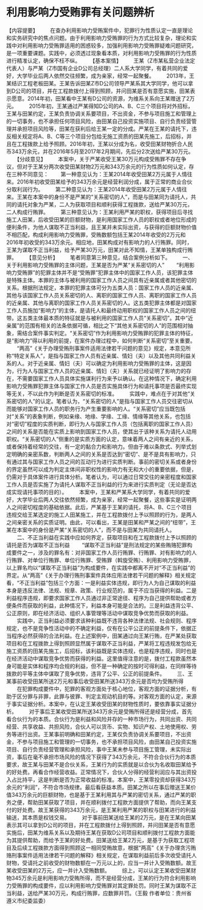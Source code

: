 # 利用影响力受贿罪有关问题辨析

【内容提要】
　　在查办利用影响力受贿案件中，犯罪行为性质认定一直是理论和实务研究中的焦点问题。由于利用影响力受贿罪的行为方式比较复杂，理论和实践中对利用影响力受贿罪适用的困惑较多，加强利用影响力受贿罪疑难问题研究，是一项重要课题。实践中，必须透过现象看本质，对利用影响力受贿罪的行为性质进行精准认定，确保不枉不纵。
　　【基本案情】
　　王某（Z市某私营企业法定代表人）与严某（Z市国有企业D公司总经理）二人系大学同学，有着共同的爱好，大学毕业后两人依然交往频繁，成为亲家，经常一起聚餐。
　　2013年，王某结识工程老板田某。王某告诉田某Z市D公司领导严某系其大学同学，他可以拿到D公司的项目，并在工程款拨付上得到照顾，并问田某是否有意愿实施，田某表示愿意。2014年初，田某看中王某有D公司的资源，为维系关系向王某赠送了2万元。
　　2015年初，王某通过严某得知D公司的A、B、C三个项目将对外招标，王某与田某约定，王某负责协调关系要项目，不出资金，不参与项目施工和管理上的一切事务，也不承担任何项目风险，由田某自己投资实施项目、自行负责经营管理并承担项目风险等，田某在获利后给王某一定的分成。严某在王某的请托下，违反相关规定将A、B、C等三个项目分包给无施工资质的田某先施工，后招标，并且在工程拨款上给予照顾。2016年初，王某以分成为名，收受田某财物折合人民币343万余元，并在2016年5月至2017年2月期间，先后分2次送给严某30万元。
　　【分歧意见】
　　本案中，关于严某收受王某30万元构成受贿罪不存在争议，但对于王某分两次收受田某财物2万元和343万余元的行为性质如何认定，存在三种不同意见：
　　第一种意见认为：王某2014年收受田某2万元属于人情往来。2016年初收受田某给予的343万余元是经营利润分成，属于正常的商业合伙分取利润行为。
　　第二种意见认为：王某2014年收受田某2万元属于人情往来。王某在本案中的身份不是严某的“关系密切的人”，而是与田某同为请托人，共同的请托对象为严某，二人为获取项目和顺利获得工程拨款，送给严某30万元，二人构成行贿罪。
　　第三种意见认为：王某利用严某的职权，获得项目后寻找施工人田某，后收受田某的巨额财物，是利用国家工作人员的职权或者地位形成的便利条件，为他人谋取不正当利益，且王某并未实际出资，与获得的巨额财物价值不相匹配，构成利用影响力受贿罪，受贿数额包括王某2014年收受的2万元和2016年初收受的343万余元。相应地，田某构成对有影响力的人行贿罪。同时，王某为谋取不正当利益，给予严某30万元，田某对此不知情，王某单独构成行贿罪。
　　【意见分析】
　　笔者同意第三种意见，结合案例分析如下。
　　一、关于利用影响力受贿罪的主体问题，王某是否为严某“关系密切的人”
　　“利用影响力受贿罪”的犯罪主体并不是“受贿罪”犯罪主体中的国家工作人员，该犯罪主体是特殊主体。本罪的主体与被利用的国家工作人员之间具有近亲属或者其他密切的关系。根据刑法规定，本罪的犯罪主体可分为五类人员：国家工作人员的近亲属、其他与该国家工作人员关系密切的人、离职的国家工作人员、离职的国家工作人员的近亲属、其他与离职的国家工作人员关系密切的人。这五类犯罪主体都是对国家工作人员施加“影响力”的主体，是请托人和最终动用职权的国家工作人员之间的纽带。这五类主体最本质的特征就是与被利用的国家工作人员“关系密切”。其中“近亲属”的范围有相关的法条依据可循，相比之下“其他关系密切的人”的范围相对抽象，需结合案件事实判定。“关系密切”作为利用影响力受贿罪的犯罪主体的特征，是“影响力”得以利用的前提，在案件办理过程中，如何判断“关系密切”至关重要。
　　“两高”《关于办理受贿刑事案件适用法律若干问题的意见》规定，本意见所称“特定关系人”，是指与国家工作人员有近亲属、情妇（夫）以及其他共同利益关系的人。对于近亲属、情妇（夫）可以确定为利用影响力受贿罪的主体，这是因为，行为人与国家工作人员的近亲属、情妇（夫）关系就已经证明了影响力的存在，不需要国家工作人员具体实施谋利行为来予以确认。在这种情况下，确定利用影响力受贿罪犯罪主体与国家工作人员是否实施具体行为和请托事项是否最终实现等无关，不以此作为判断是否关系密切的标准。
　　实践中，难点在于对其他“关系密切的人”的认定。笔者认为，“关系密切的人”是指与国家工作人员交往密切从而能够对国家工作人员的职务行为产生重要影响的人。“关系密切”应当既包括对“关系”的表象判断，例如亲缘、地缘、学缘、工缘、情缘等其他关系，也包括对“密切”程度的实质判断，即行为人与国家工作人员（包括离职的国家工作人员）之间的关系是否能在实质上影响到国家工作人员，使其出于该种关系为请托人动用职权。“关系密切的人”侧重的是实质方面的认定，意味着两人之间有亲近的关系，或者保持着经常的交往，有一定的黏合力和影响力。但由于难以条款式、列举式划定明确的亲密系数，判断两人之间的关系是否达到“密切”、是不是具有影响力，只有通过其与国家工作人员之间的互动行为进行实质判断。事前的密切关系或者身份的界定虽然可以成为判定主体间非职权性的影响力有无和大小的重要依据，但是，仍需对于具体案件进行具体分析。笔者认为，可以通过日常交往的亲密程度和国家工作人员是否实施了为请托人谋取不正当利益的行为来进行实质判定（无论是否达成实现请托事项的目的）。
　　本案中，王某和严某系大学同学，有着共同的爱好，大学毕业后两人交往依然频繁，成为亲家，经常一起聚餐，这些事实是证明两人之间密切程度的基础依据。此后，严某基于王某的请托，将A、B、C三个项目违规交给王某选定的施工人田某施工，并在工程款拨付上予以照顾的行为，是两人之间亲密关系的实质证明。由此，可以看出，王某是田某和严某之间的“纽带”，王某在本案中的身份是严某“关系密切的人”，而不是与田某为共同请托人。
　　二、不正当利益在实践中应如何界定，获取项目和在工程款拨付上予以照顾的请托是否为谋取不正当利益
　　“谋取不正当利益”是刑法规定的某些贿赂犯罪构成要件之一，涉及的罪名有：对非国家工作人员行贿罪、行贿罪、对有影响力的人行贿罪、对单位行贿罪、单位行贿罪、受贿罪（斡旋受贿）、利用影响力受贿罪，以上罪名均以“谋取不正当利益”为构成要件，在实践中都离不开对“不正当利益”的界定。从“两高”《关于办理行贿刑事案件具体应用法律若干问题的解释》相关规定看，“不正当利益”包括三个方面：一是利益实体违规，即行为人为自己谋取的利益本身是违反法律、法规、规章、政策、行业规范的，属于不应当获得的利益。二是利益程序违规，即要求国家工作人员通过非正常途径、程序为自己提供帮助或者方便条件而获取的利益，此种情况下，利益本身可能是合法的。三是利益违背公平、公正原则，即在经济活动、组织人事管理等活动中谋取竞争优势而获取的利益。
　　实践中，正当利益必须要求该种利益既不违背各种法律法规、社会规则、程序规定，也不是竞争性活动中的不确定利益，仅有在公平公正的前提条件下，依据正当程序必然获得的合法利益。在上述案例中，田某通过向王某行贿，在严某处获取项目和在工程拨款上得到照顾显然属于谋取不正当利益，严某将工程违规发包给无施工资质的田某先施工，后招标，该利益既是实体违规，也是程序违规，同时也是在经济活动中谋取竞争优势而获得的利益。这里值得注意的是，拨付工程款虽然本身可能是实体和程序均合规的利益，但不是一种确定的按时可得利益，在同样等待拨款的平等主体中谋取了竞争优势，违背了公平、公正的前提条件。
　　三、王某事前收受田某所送2万元和事后收受田某所送343万余元是否均为受贿所得
　　在犯罪构成要件中，犯罪的客观方面处于核心地位，客观方面的证据分析，有助于区分罪与非罪，此罪与彼罪、判定主观动机目的等。对客观方面的认定，来源于事实证据分析。本案中，在认定王某收受田某的财物性质时，要依靠事实证据分析。
　　对于事后王某收受田某所送343万余元是受贿所得还是经营分成，首先看合伙行为的本质。合伙行为是利益和风险并存的一种市场行为，共同出资、共同经营、共享收益、共担风险，合伙人可以货币、实物、知识产权、土地使用权、劳务等进行出资。王某事前明确和田某约定，王某仅负责协调关系要项目，不出资金，不参与项目施工和管理的一切事务，也不承担项目风险，由田某自己投资实施项目、自行负责经营管理和承担风险，事中王某未参与项目施工管理，未实际出资，事后在毫不承担市场风险的情况下获得了343万余元，不符合合伙行为的本质要求，故王某与田某不是合伙关系，王某行为的实质就是以合伙为名收取田某给予的好处费。再看合作经营收益。正常情况下，合伙人分得的经营利润应与其出资投入占比持平，这是判断是否为正常收益的标准。本案中，王某零投资却获得343万余元的“利润”，不符合市场规律。最后看获益本质。田某之所以在事后赠送王某价值343万余元的巨额财物，也是基于王某利用其与严某的密切关系，通过严某的职务之便，帮助田某获取了项目，并在顺利拨付工程款方面提供了帮助，而向王某支付的好处费。故王某获得的343万余元，是王某利用严某的职权与田某进行的利益输送，其本质是权钱交易。
　　对于事前田某送给王某的2万元，是在王某向田某表示其可以拿到D公司的项目，并在工程款拨付上得到照顾，并问田某是否有意愿实施后，田某为维系关系以及期待王某在获取D公司项目和顺利拨付工程款方面能为其提供帮助，而给予王某的好处费。田某送给王某2万元，是基于为获取工程项目及后续工程拨款方面得到照顾这一相同受贿故意，根据“两高”《关于办理贪污贿赂刑事案件适用法律若干问题的解释》相关规定，在谋取利益前后多次收受请托人财物，受请托之前收受的财物数额在一万元以上的，应当一并计入受贿数额。故王某收受田某的2万元，应一并计入受贿数额。
　　综上，可以认定王某收受田某财物345万余元是利用影响力受贿所得，而不是经营分成，王某的行为符合利用影响力受贿罪的构成要件，应以利用影响力受贿罪对其定罪处罚。同时王某为谋取不正当利益，送给严某30万元，构成行贿罪，应数罪并罚。（王毅 作者单位：贵州省遵义市纪委监委）